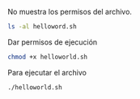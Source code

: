 
No muestra los permisos del archivo.

```bash
ls -al helloword.sh
```

Dar permisos de ejecución
```bash
chmod +x helloworld.sh
```

Para ejecutar el archivo
```bash
./helloworld.sh
```

